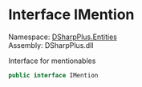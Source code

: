 # Interface IMention

Namespace: [DSharpPlus.Entities](DSharpPlus.Entities.md)  
Assembly: DSharpPlus.dll

Interface for mentionables

```csharp
public interface IMention
```


